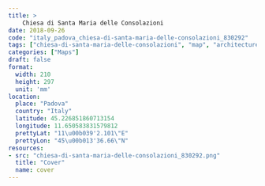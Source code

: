 ```yaml
---
title: > 
    Chiesa di Santa Maria delle Consolazioni
date: 2018-09-26
code: "italy_padova_chiesa-di-santa-maria-delle-consolazioni_830292"
tags: ["chiesa-di-santa-maria-delle-consolazioni", "map", "architecture", "buildings", "Padova", "Italy"]
categories: ["Maps"]
draft: false
format:
  width: 210
  height: 297
  unit: 'mm'
location:
  place: "Padova"
  country: "Italy"
  latitude: 45.226851860713154
  longitude: 11.650583831579812
  prettyLat: "11\u00b039'2.101\"E"
  prettyLon: "45\u00b013'36.66\"N"
resources:
- src: "chiesa-di-santa-maria-delle-consolazioni_830292.png"
  title: "Cover"
  name: cover
---
```

